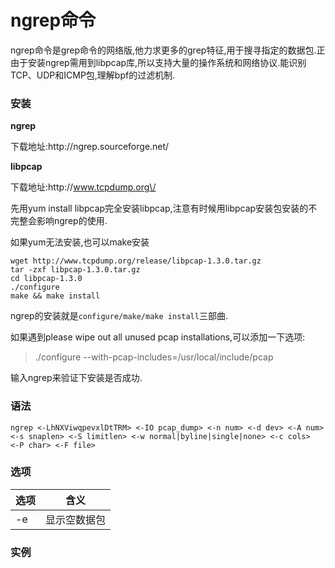 # ngrep命令

ngrep命令是grep命令的网络版,他力求更多的grep特征,用于搜寻指定的数据包.正由于安装ngrep需用到libpcap库,所以支持大量的操作系统和网络协议.能识别TCP、UDP和ICMP包,理解bpf的过滤机制.

### 安装

**ngrep**

下载地址:http:\/\/ngrep.sourceforge.net\/

**libpcap**

下载地址:http:\/\/www.tcpdump.org\/

先用yum install libpcap完全安装libpcap,注意有时候用libpcap安装包安装的不完整会影响ngrep的使用.

如果yum无法安装,也可以make安装

```
wget http://www.tcpdump.org/release/libpcap-1.3.0.tar.gz
tar -zxf libpcap-1.3.0.tar.gz
cd libpcap-1.3.0
./configure
make && make install
```

ngrep的安装就是`configure/make/make install`三部曲.

如果遇到please wipe out all unused pcap installations,可以添加一下选项:

> .\/configure --with-pcap-includes=\/usr\/local\/include\/pcap

输入ngrep来验证下安装是否成功.

### 语法

```
ngrep <-LhNXViwqpevxlDtTRM> <-IO pcap_dump> <-n num> <-d dev> <-A num>
<-s snaplen> <-S limitlen> <-w normal|byline|single|none> <-c cols>
<-P char> <-F file>
```

### 选项

| 选项 | 含义 |
| --- | --- |
| -e | 显示空数据包 |



### 实例

